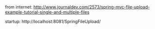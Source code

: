 from internet: http://www.journaldev.com/2573/spring-mvc-file-upload-example-tutorial-single-and-multiple-files

startup: http://localhost:8081/SpringFileUpload/